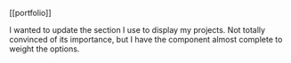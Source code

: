[[portfolio]]

I wanted to update the section I use to display my projects. Not totally convinced of its importance, but I have the component almost complete to weight the options.